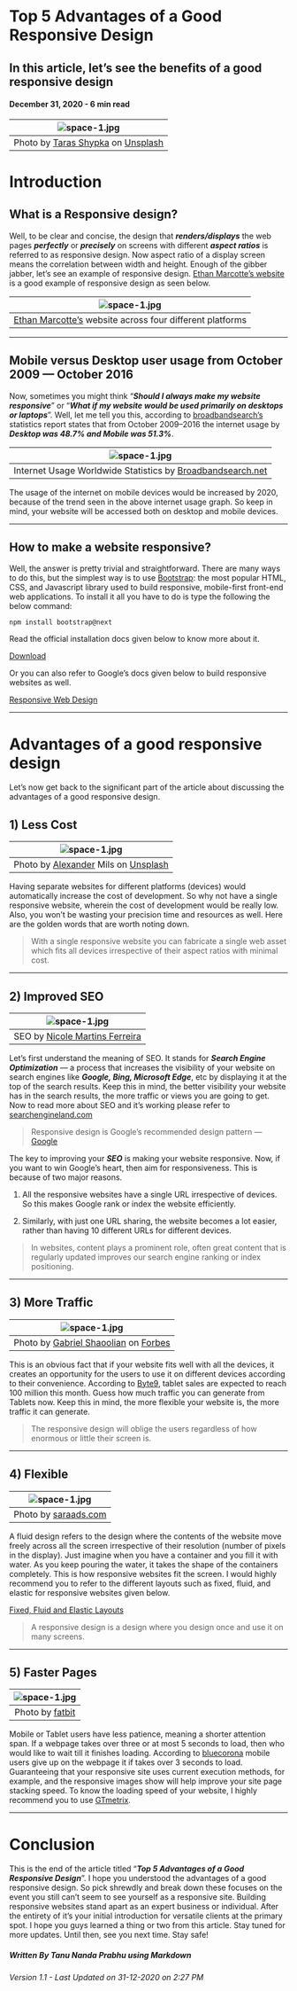 # Top 5 Advantages of a Good Responsive Design

## In this article, let’s see the benefits of a good responsive design

#### December 31, 2020 - 6 min read


| ![space-1.jpg](https://miro.medium.com/max/1050/1*hyO-lxRlkV0AW3sx_CMduA.jpeg) | 
|:--:| 
| Photo by [Taras Shypka](https://unsplash.com/@bugsster?utm_source=unsplash&utm_medium=referral&utm_content=creditCopyText) on [Unsplash](https://unsplash.com/s/photos/responsive-web-design?utm_source=unsplash&utm_medium=referral&utm_content=creditCopyText) |


# Introduction
## What is a Responsive design?
Well, to be clear and concise, the design that ***renders/displays*** the web pages ***perfectly*** or ***precisely*** on screens with different ***aspect ratios*** is referred to as responsive design. Now aspect ratio of a display screen means the correlation between width and height. Enough of the gibber jabber, let’s see an example of responsive design. [Ethan Marcotte’s website](https://responsivedesign.is/examples/ethan-marcotte/) is a good example of responsive design as seen below.

| ![space-1.jpg](https://miro.medium.com/max/1050/1*JXasH-Op91Zi6zEYDUKcrA.jpeg) | 
|:--:| 
| [Ethan Marcotte’s](https://responsivedesign.is/examples/ethan-marcotte/) website across four different platforms |

---


## Mobile versus Desktop user usage from October 2009 — October 2016
Now, sometimes you might think “***Should I always make my website responsive***” or “***What if my website would be used primarily on desktops or laptops***”. Well, let me tell you this, according to [broadbandsearch’s](https://www.broadbandsearch.net/blog/mobile-desktop-internet-usage-statistics#:~:text=53%20percent%20of%20web%20traffic,56.7%20percent%20from%20desktop%20users.) statistics report states that from October 2009–2016 the internet usage by ***Desktop was 48.7% and Mobile was 51.3%***.

| ![space-1.jpg](https://miro.medium.com/max/1050/1*8djc87dITn9vvudg8gkjnw.jpeg) | 
|:--:| 
| Internet Usage Worldwide Statistics by [Broadbandsearch.net](https://www.broadbandsearch.net/blog/mobile-desktop-internet-usage-statistics#:~:text=53%20percent%20of%20web%20traffic,56.7%20percent%20from%20desktop%20users) |

The usage of the internet on mobile devices would be increased by 2020, because of the trend seen in the above internet usage graph. So keep in mind, your website will be accessed both on desktop and mobile devices.


---

## How to make a website responsive?
Well, the answer is pretty trivial and straightforward. There are many ways to do this, but the simplest way is to use [Bootstrap](https://getbootstrap.com/): the most popular HTML, CSS, and Javascript library used to build responsive, mobile-first front-end web applications. To install it all you have to do is type the following the below command:


```
npm install bootstrap@next
```

Read the official installation docs given below to know more about it.

[Download](https://getbootstrap.com/docs/5.0/getting-started/download/)

Or you can also refer to Google’s docs given below to build responsive websites as well.

[Responsive Web Design](https://developers.google.com/search/mobile-sites/mobile-seo/responsive-design)

---


# Advantages of a good responsive design
Let’s now get back to the significant part of the article about discussing the advantages of a good responsive design.

## 1) Less Cost

| ![space-1.jpg](https://miro.medium.com/max/1050/1*qTDqjFtJ5dexi6_flshpGA.jpeg) | 
|:--:| 
| Photo by [Alexander](https://unsplash.com/@alexandermils?utm_source=unsplash&utm_medium=referral&utm_content=creditCopyText) Mils on [Unsplash](https://unsplash.com/s/photos/less-money?utm_source=unsplash&utm_medium=referral&utm_content=creditCopyText) |

Having separate websites for different platforms (devices) would automatically increase the cost of development. So why not have a single responsive website, wherein the cost of development would be really low. Also, you won’t be wasting your precision time and resources as well. Here are the golden words that are worth noting down.


> With a single responsive website you can fabricate a single web asset which fits all devices irrespective of their aspect ratios with minimal cost.

---


## 2) Improved SEO

| ![space-1.jpg](https://miro.medium.com/max/1050/1*lzUw5DVFZR38QCr3hfVaLg.jpeg) | 
|:--:| 
| SEO by [Nicole Martins Ferreira](https://www.oberlo.com/blog/seo-tools) |


Let’s first understand the meaning of SEO. It stands for ***Search Engine Optimization*** — a process that increases the visibility of your website on search engines like ***Google, Bing, Microsoft Edge***, etc by displaying it at the top of the search results. Keep this in mind, the better visibility your website has in the search results, the more traffic or views you are going to get. Now to read more about SEO and it’s working please refer to [searchengineland.com](https://searchengineland.com/guide/what-is-seo)

> Responsive design is Google’s recommended design pattern — [Google](https://developers.google.com/search/mobile-sites/mobile-seo#select-config)


The key to improving your ***SEO*** is making your website responsive. Now, if you want to win Google’s heart, then aim for responsiveness. This is because of two major reasons.

1. All the responsive websites have a single URL irrespective of devices. So this makes Google rank or index the website efficiently.

2. Similarly, with just one URL sharing, the website becomes a lot easier, rather than having 10 different URLs for different devices.


> In websites, content plays a prominent role, often great content that is regularly updated improves our search engine ranking or index positioning.


---

## 3) More Traffic

| ![space-1.jpg](https://miro.medium.com/max/1050/1*9xnEqWLES3mtwTEJgo3XAw.jpeg) | 
|:--:| 
| Photo by [Gabriel Shaoolian](https://www.forbes.com/sites/gabrielshaoolian/) on [Forbes](https://www.forbes.com/sites/gabrielshaoolian/2018/04/25/exactly-how-to-double-your-website-traffic-and-rank-higher-on-google-in-5-simple-steps/?sh=5e09a93c48eb) |

This is an obvious fact that if your website fits well with all the devices, it creates an opportunity for the users to use it on different devices according to their convenience. According to [Byte9](https://www.thebyte9.com/), tablet sales are expected to reach 100 million this month. Guess how much traffic you can generate from Tablets now. Keep this in mind, the more flexible your website is, the more traffic it can generate.

> The responsive design will oblige the users regardless of how enormous or little their screen is.

---

## 4) Flexible


| ![space-1.jpg](https://miro.medium.com/max/1050/1*QF5sktlLRxBjTCeR0Mlo3w.png) | 
|:--:| 
| Photo by [saraads.com](https://www.saraads.com/responsive-website.html) |


A fluid design refers to the design where the contents of the website move freely across all the screen irrespective of their resolution (number of pixels in the display). Just imagine when you have a container and you fill it with water. As you keep pouring the water, it takes the shape of the containers completely. This is how responsive websites fit the screen. I would highly recommend you to refer to the different layouts such as fixed, fluid, and elastic for responsive websites given below.

[Fixed, Fluid and Elastic Layouts](https://www.saraads.com/responsive-website.html)

> A responsive design is a design where you design once and use it on many screens.

---


## 5) Faster Pages

| ![space-1.jpg](https://miro.medium.com/max/1050/1*83_UH7DSv9AjoCUm2qXdVQ.jpeg) | 
|:--:| 
| Photo by [fatbit](https://www.fatbit.com/fab/make-website-load-faster-try-easy-steps/) |

Mobile or Tablet users have less patience, meaning a shorter attention span. If a webpage takes over three or at most 5 seconds to load, then who would like to wait till it finishes loading. According to [bluecorona](https://www.bluecorona.com/blog/how-fast-should-website-be/#:~:text=The%20average%20load%20time%20of,just%20by%20increasing%20site%20speed.) mobile users give up on the webpage it if takes over 3 seconds to load. Guaranteeing that your responsive site uses current execution methods, for example, and the responsive images show will help improve your site page stacking speed. To know the loading speed of your website, I highly recommend you to use [GTmetrix](https://gtmetrix.com/).

---

# Conclusion
This is the end of the article titled “***Top 5 Advantages of a Good Responsive Design***”. I hope you understood the advantages of a good responsive design. So pick shrewdly and break down these focuses on the event you still can’t seem to see yourself as a responsive site. Building responsive websites stand apart as an expert business or individual. After the entirety of it’s your initial introduction for versatile clients at the primary spot. I hope you guys learned a thing or two from this article. Stay tuned for more updates. Until then, see you next time. Stay safe!


##### Written By Tanu Nanda Prabhu using Markdown

###### Version 1.1 - Last Updated on 31-12-2020 on 2:27 PM



